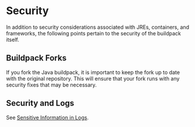 # Security

In addition to security considerations associated with JREs, containers, and frameworks, the
following points pertain to the security of the buildpack itself.

## Buildpack Forks

If you fork the Java buildpack, it is important to keep the fork up to date with the
original repository. This will ensure that your fork runs with any security fixes that may be necessary.

## Security and Logs

See [Sensitive Information in Logs](logging.md#Sensitive-Information-in-Logs).